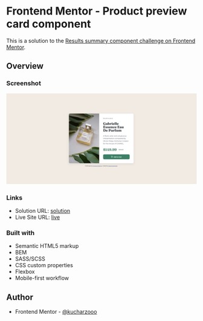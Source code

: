 # Frontend Mentor - Product preview card component

This is a solution to the [Results summary component challenge on Frontend Mentor](https://www.frontendmentor.io/challenges/results-summary-component-CE_K6s0maV).

## Overview

### Screenshot

![](./componentscreen.jpg)

### Links

- Solution URL: [solution]()
- Live Site URL: [live](https://kucharzooo.github.io/product-preview-card-component/)

### Built with

- Semantic HTML5 markup
- BEM
- SASS/SCSS
- CSS custom properties
- Flexbox
- Mobile-first workflow

## Author

- Frontend Mentor - [@kucharzooo](https://www.frontendmentor.io/profile/kucharzooo)

